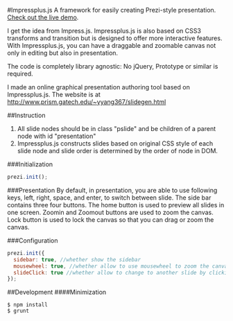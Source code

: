#Impressplus.js
A framework for easily creating Prezi-style presentation. [Check out the live demo](http://www.prism.gatech.edu/~yyang367/slide-demo/presentation.htm).

I get the idea from Impress.js. Impressplus.js is also based on CSS3 transforms and transition but is designed to offer more interactive features. With Impressplus.js, you can have a draggable and zoomable canvas not only in editing but also in presentation. 

The code is completely library agnostic: No jQuery, Prototype or similar is required.

I made an online graphical presentation authoring tool based on Impressplus.js. The website is at http://www.prism.gatech.edu/~yyang367/slidegen.html

##Instruction
1. All slide nodes should be in class "pslide" and be children of a parent node with id "presentation"
2. Impressplus.js constructs slides based on original CSS style of each slide node and slide order is determined by the order of node in DOM.

###Initialization
```javascript
prezi.init();
```
###Presentation
By default, in presentation, you are able to use following keys, left, right, space, and enter, to switch between slide. The side bar contains three four buttons. The home button is used to preview all slides in one screen. Zoomin and Zoomout buttons are used to zoom the canvas. Lock button is used to lock the canvas so that you can drag or zoom the canvas.

###Configuration
```javascript
prezi.init({
  sidebar: true, //whether show the sidebar
  mousewheel: true, //whether allow to use mousewheel to zoom the canvas
  slideClick: true //whether allow to change to another slide by clicking on the slide
});
```

##Development
####Minimization
```
$ npm install
$ grunt
```


